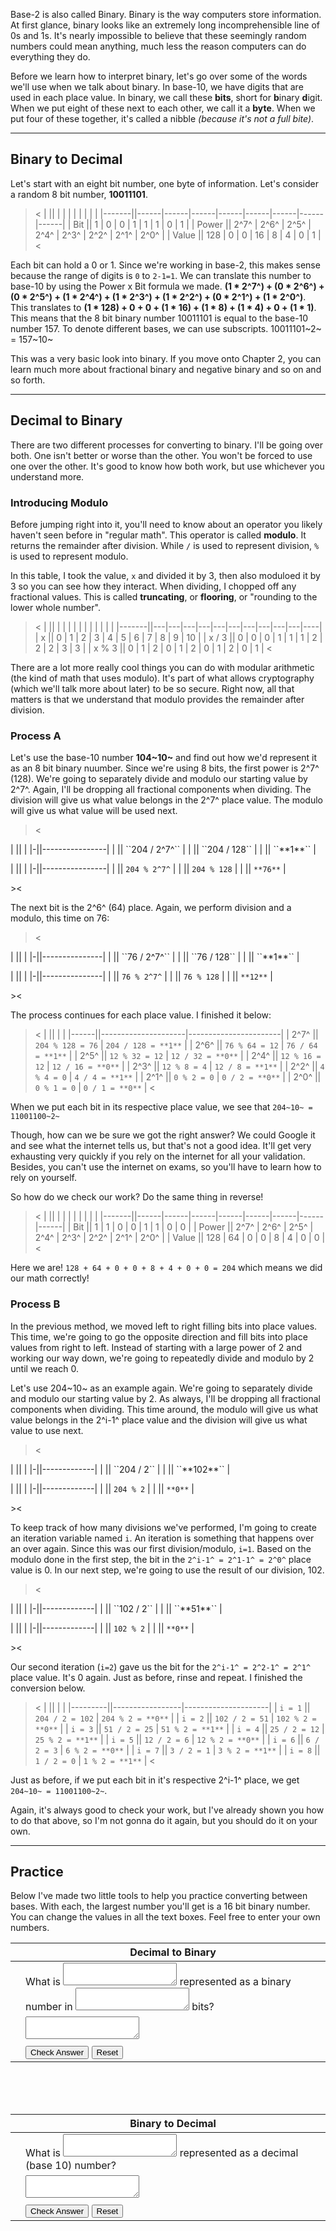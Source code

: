 Base-2 is also called Binary.
Binary is the way computers store information.
At first glance, binary looks like an extremely long incomprehensible line of 0s
and 1s.
It's nearly impossible to believe that these seemingly random numbers could mean
anything, much less the reason computers can do everything they do.

Before we learn how to interpret binary, let's go over some of the words we'll
use when we talk about binary.
In base-10, we have digits that are used in each place value.
In binary, we call these **bits**, short for **b**inary **d**igit.
When we put eight of these next to each other, we call it a **byte**.
When we put four of these together, it's called a nibble _(because it's not a
full bite)_.


---

## Binary to Decimal

Let's start with an eight bit number, one byte of information.
Let's consider a random 8 bit number, **10011101**.

><
|       ||      |      |      |      |      |      |      |      |
|-------||------|------|------|------|------|------|------|------|
| Bit   || 1    | 0    | 0    | 1    | 1    | 1    | 0    | 1    |
| Power || 2^7^ | 2^6^ | 2^5^ | 2^4^ | 2^3^ | 2^2^ | 2^1^ | 2^0^ |
| Value || 128  | 0    | 0    | 16   | 8    | 4    | 0    | 1    |
><

Each bit can hold a 0 or 1.
Since we're working in base-2, this makes sense because the range of digits is
`0` to `2-1=1`.
We can translate this number to base-10 by using the Power x Bit formula we
made.
**(1 \* 2^7^) + (0 \* 2^6^) + (0 \* 2^5^) + (1 \* 2^4^) + (1 \* 2^3^) +
(1 \* 2^2^) + (0 \* 2^1^) + (1 \* 2^0^)**.
This translates to **(1 \* 128) + 0 + 0 + (1 \* 16) + (1 \* 8) + (1 \* 4) + 0 +
(1 \* 1)**.
This means that the 8 bit binary number 10011101 is equal to the base-10 number
157.
To denote different bases, we can use subscripts.
10011101~2~ = 157~10~

This was a very basic look into binary. If you move onto Chapter 2, you
can learn much more about fractional binary and negative binary and so
on and so forth.

---

## Decimal to Binary

There are two different processes for converting to binary.
I'll be going over both.
One isn't better or worse than the other.
You won't be forced to use one over the other.
It's good to know how both work, but use whichever you understand more.

### Introducing Modulo

Before jumping right into it, you'll need to know about an operator you likely
haven't seen before in "regular math".
This operator is called **modulo**.
It returns the remainder after division.
While `/` is used to represent division, `%` is used to represent modulo.

In this table, I took the value, `x` and divided it by 3, then also moduloed it
by 3 so you can see how they interact.
When dividing, I chopped off any fractional values.
This is called **truncating**, or **flooring**, or "rounding to the lower whole
number".

><
|       ||   |   |   |   |   |   |   |   |   |   |    |
|-------||---|---|---|---|---|---|---|---|---|---|----|
| x     || 0 | 1 | 2 | 3 | 4 | 5 | 6 | 7 | 8 | 9 | 10 |
| x / 3 || 0 | 0 | 0 | 1 | 1 | 1 | 2 | 2 | 2 | 3 | 3  |
| x % 3 || 0 | 1 | 2 | 0 | 1 | 2 | 0 | 1 | 2 | 0 | 1  |
><

There are a lot more really cool things you can do with modular arithmetic
(the kind of math that uses modulo).
It's part of what allows cryptography (which we'll talk more about later) to be
so secure.
Right now, all that matters is that we understand that modulo provides the
remainder after division.


### Process A

Let's use the base-10 number **104~10~** and find out how we'd represent it as
an 8 bit binary nuumber.
Since we're using 8 bits, the first power is 2^7^ (128).
We're going to separately divide and modulo our starting value by 2^7^.
Again, I'll be dropping all fractional components when dividing.
The division will give us what value belongs in the 2^7^ place value.
The modulo will give us what value will be used next.

><
<div class="sidebyside">
| ||                |
|-||----------------|
| || ``204 / 2^7^`` |
| || ``204 / 128``  |
| || ``**1**``      |

| ||                |
|-||----------------|
| || ``204 % 2^7^`` |
| || ``204 % 128``  |
| || ``**76**``     |
</div>
><

The next bit is the 2^6^ (64) place.
Again, we perform division and a modulo, this time on 76:

><
<div class="sidebyside">
| ||               |
|-||---------------|
| || ``76 / 2^7^`` |
| || ``76 / 128``  |
| || ``**1**``     |

| ||               |
|-||---------------|
| || ``76 % 2^7^`` |
| || ``76 % 128``  |
| || ``**12**``    |
</div>
><

The process continues for each place value.
I finished it below:

><
|      ||                     |                       |
|------||---------------------|-----------------------|
| 2^7^ || ``204 % 128 = 76``  | ``204 / 128 = **1**`` |
| 2^6^ || ``76 % 64 = 12``    | ``76 / 64 = **1**``   |
| 2^5^ || ``12 % 32 = 12``    | ``12 / 32 = **0**``   |
| 2^4^ || ``12 % 16 = 12``    | ``12 / 16 = **0**``   |
| 2^3^ || ``12 % 8 = 4``      | ``12 / 8 = **1**``    |
| 2^2^ || ``4 % 4 = 0``       | ``4 / 4 = **1**``     |
| 2^1^ || ``0 % 2 = 0``       | ``0 / 2 = **0**``     |
| 2^0^ || ``0 % 1 = 0``       | ``0 / 1 = **0**``     |
><

When we put each bit in its respective place value, we see that
``204~10~ = 11001100~2~``

Though, how can we be sure we got the right answer?
We could Google it and see what the internet tells us, but that's not a good
idea.
It'll get very exhausting very quickly if you rely on the internet for all your
validation.
Besides, you can't use the internet on exams, so you'll have to learn how to
rely on yourself.

So how do we check our work?
Do the same thing in reverse!

><
|       ||      |      |      |      |      |      |      |      |
|-------||------|------|------|------|------|------|------|------|
| Bit   || 1    | 1    | 0    | 0    | 1    | 1    | 0    | 0    |
| Power || 2^7^ | 2^6^ | 2^5^ | 2^4^ | 2^3^ | 2^2^ | 2^1^ | 2^0^ |
| Value || 128  | 64   | 0    | 0    | 8    | 4    | 0    | 0    |
><

Here we are!
`128 + 64 + 0 + 0 + 8 + 4 + 0 + 0 = 204` which means we did our math correctly!


### Process B

In the previous method, we moved left to right filling bits into place values.
This time, we're going to go the opposite direction and fill bits into place
values from right to left.
Instead of starting with a large power of 2 and working our way down, we're
going to repeatedly divide and modulo by 2 until we reach 0.

Let's use 204~10~ as an example again.
We're going to separately divide and modulo our starting value by 2.
As always, I'll be dropping all fractional components when dividing.
This time around, the modulo will give us what value belongs in the 2^i-1^ place
value and the division will give us what value to use next.

><
<div class="sidebyside">
| ||             |
|-||-------------|
| || ``204 / 2`` |
| || ``**102**`` |

| ||             |
|-||-------------|
| || ``204 % 2`` |
| || ``**0**``   |
</div>
><

To keep track of how many divisions we've performed, I'm going to create an
iteration variable named `i`.
An iteration is something that happens over an over again.
Since this was our first division/modulo, `i=1`.
Based on the modulo done in the first step, the bit in the
<code>2^i-1^ = 2^1-1^ = 2^0^</code> place value is 0.
In our next step, we're going to use the result of our division, 102.

><
<div class="sidebyside">
| ||             |
|-||-------------|
| || ``102 / 2`` |
| || ``**51**``  |

| ||             |
|-||-------------|
| || ``102 % 2`` |
| || ``**0**``   |
</div>
><

Our second iteration (`i=2`) gave us the bit for the
<code>2^i-1^ = 2^2-1^ = 2^1^</code> place value.
It's 0 again.
Just as before, rinse and repeat.
I finished the conversion below.

><
|         ||                 |                     |
|---------||-----------------|---------------------|
| `i = 1` || `204 / 2 = 102` | ``204 % 2 = **0**`` |
| `i = 2` || `102 / 2 = 51`  | ``102 % 2 = **0**`` |
| `i = 3` || `51 / 2 = 25`   | ``51 % 2 = **1**``  |
| `i = 4` || `25 / 2 = 12`   | ``25 % 2 = **1**``  |
| `i = 5` || `12 / 2 = 6`    | ``12 % 2 = **0**``  |
| `i = 6` || `6 / 2 = 3`     | ``6 % 2 = **0**``   |
| `i = 7` || `3 / 2 = 1`     | ``3 % 2 = **1**``   |
| `i = 8` || `1 / 2 = 0`     | ``1 % 2 = **1**``   |
><

Just as before, if we put each bit in it's respective 2^i-1^ place, we get
<code>204~10~ = 11001100~2~</code>.

Again, it's always good to check your work, but I've already shown you how to do
that above, so I'm not gonna do it again, but you should do it on your own.

---

## Practice

Below I've made two little tools to help you practice converting between bases.
With each, the largest number you'll get is a 16 bit binary number.
You can change the values in all the text boxes.
Feel free to enter your own numbers.

<center>
<table id="decimal-to-binary" class="practice">
<colgroup><col span="1" class="red"></colgroup>
<thead><tr><th></th><th>Decimal to Binary</th></tr></thead>
<tbody>
<tr>
<td></td>
<td>
What is
<textarea id="base10num"></textarea>
represented as a binary number in
<textarea id="numbits"></textarea>
bits?
</td>
</tr>
<tr>
<td></td>
<td><textarea id="binaryanswer"></textarea><span id="decbincorrect">&nbsp;</span></td>
</tr>
<tr>
<td></td>
<td>
<button onclick="decbincheck()">Check Answer</button>
<button onclick="decbingenerate()">Reset</button>
</td>
</tr>
</tbody>
</table>
<br><br><br>
<table id="binary-to-decimal" class="practice">
<colgroup><col span="1" class="red"></colgroup>
<thead><tr><th></th><th>Binary to Decimal</th></tr></thead>
<tbody>
<tr>
<td></td>
<td>
What is
<textarea id="binarynum"></textarea>
represented as a decimal (base 10) number?
</td>
</tr>
<tr>
<td></td>
<td><textarea id="decanswer"></textarea><span id="bindeccorrect">&nbsp;</span></td>
</tr>
<tr>
<td></td>
<td>
<button onclick="bindeccheck()">Check Answer</button>
<button onclick="bindecgenerate()">Reset</button>
</td>
</tr>
</tbody>
</table>
</center>

<script>
decbingenerate();
bindecgenerate();
</script>

